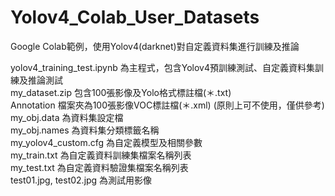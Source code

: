 # Yolov4_Colab_User_Datasets
Google Colab範例，使用Yolov4(darknet)對自定義資料集進行訓練及推論  

yolov4_training_test.ipynb 為主程式，包含Yolov4預訓練測試、自定義資料集訓練及推論測試  
my_dataset.zip 包含100張影像及Yolo格式標註檔(＊.txt)  
Annotation 檔案夾為100張影像VOC標註檔(＊.xml) (原則上可不使用，僅供參考)  
my_obj.data 為資料集設定檔  
my_obj.names 為資料集分類標籤名稱  
my_yolov4_custom.cfg 為自定義模型及相關參數  
my_train.txt 為自定義資料訓練集檔案名稱列表  
my_test.txt 為自定義資料驗證集檔案名稱列表  
test01.jpg, test02.jpg 為測試用影像  
